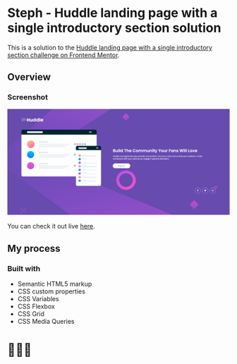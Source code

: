 # Steph - Huddle landing page with a single introductory section solution

This is a solution to the [Huddle landing page with a single introductory section challenge on Frontend Mentor](https://www.frontendmentor.io/challenges/huddle-landing-page-with-a-single-introductory-section-B_2Wvxgi0). 


## Overview

### Screenshot

![](./assets/images/screenshot.PNG)

You can check it out live [here](https://xstephx.github.io/huddle-landing-page-with-a-single-introductory-section-challenge/).

## My process

### Built with

- Semantic HTML5 markup
- CSS custom properties
- CSS Variables
- CSS Flexbox
- CSS Grid
- CSS Media Queries


# 🚀🚀🚀




